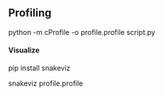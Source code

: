 


## Profiling

python -m cProfile -o profile.profile script.py   

#### Visualize

pip install snakeviz

snakeviz profile.profile

